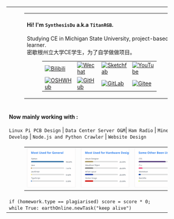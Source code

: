 <figure><table style="width:100%;table-layout:fixed;"><thead></thead><tbody>
<tr><td><figure><table>
<thead></thead><tbody><tr><td><h4>Hi! I'm <code>SynthesisDu</code> a.k.a <code>TitanRGB</code>.</h4><p>Studying CE in Michigan State University, project-based learner.</br>密歇根州立大学CE学生，为了自学做做项目。</p><figure><table><thead></thead><tbody><tr><td><a href='https://space.bilibili.com/62596542'><img src="https://img.shields.io/badge/-泰坦RGB-fb7299?style=flat&amp;logo=Bilibili&amp;logoColor=white" referrerpolicy="no-referrer" alt="Bilibili"></a></td><td><a href='https://mp.weixin.qq.com/mp/profile_ext?action=home&amp;__biz=MzIxODQ0NzQ1OQ==&amp;scene=124&amp;uin=&amp;key=&amp;devicetype=Windows+10+x64&amp;version=63010043&amp;lang=zh_CN&amp;a8scene=7&amp;fontgear=2'><img src="https://img.shields.io/badge/-SynthesisDu-green?style=flat&amp;logo=Wechat&amp;logoColor=white" referrerpolicy="no-referrer" alt="Wechat"></a></td><td><a href='https://sketchfab.com/SynthesisDu'><img src="https://img.shields.io/badge/-SynthesisDu-1CAAD9?style=flat&amp;logo=Sketchfab&amp;logoColor=white" referrerpolicy="no-referrer" alt="Sketchfab"></a></td><td><a href='https://www.youtube.com/channel/UC81J1wPu1f1Dm3R8yWnrDqw'><img src="https://img.shields.io/badge/-SynRGB-FF0000?style=flat&amp;logo=YouTube&amp;logoColor=white" referrerpolicy="no-referrer" alt="YouTube"></a></td></tr>
<tr><td><a href='https://oshwhub.com/RGB_YES'><img src="https://img.shields.io/badge/-RGB_YES-5588ff?style=flat&amp;logo=data:image/png;base64,iVBORw0KGgoAAAANSUhEUgAAAB4AAAAeCAYAAAA7MK6iAAAA2UlEQVRIie1W0RLDIAjD3f7/l9nTro4RCFivvd3y1oomQQXlKoyZV1VZGTZwgLjPoHGEPRqGPXUK/kM8FwiHM6bOmAvGsefGLmy/U/eR41LqJnLKPXJcJbUC7DZ8rWeJbRB1WgsCIDGalCE61XSqV1zS5J17zJCnZ2QH8SwAolJA6EUZ7HQc4k/8+8TdU13uRha3TvVKCV0ilqzTdODtcdTAbbNn4MZax2kDD0R5gAJRWzw1rV5/j/aYdV8ifCO7x6UHnDMPgi0gkYDWG61aQKKKteW+nwsReQHXpy5D9yKlhQAAAABJRU5ErkJggg==&amp;logoColor=white" referrerpolicy="no-referrer" alt="OSHWHub"></a></td><td><a href='https://github.com/TitanRGB'><img src="https://img.shields.io/badge/-TitanRGB-3A3A3A?style=flat&amp;logo=GitHub&amp;logoColor=white" referrerpolicy="no-referrer" alt="GitHub"></a></td><td><a href='https://gitlab.com/SynthesisDu'><img src="https://img.shields.io/badge/-SynthesisDu-FFFFFF?style=flat&amp;logo=GitLab&amp" referrerpolicy="no-referrer" alt="GitLab"></a></td><td><a href='https://gitee.com/ddzbxh'><img src="https://img.shields.io/badge/-ddzbxh-C71D23?style=flat&amp;logo=Gitee&amp;logoColor=white" referrerpolicy="no-referrer" alt="Gitee"></a></td></tr>
</tbody>
<tbody></tbody>
</table></figure>
</td><td><img src="https://github-readme-stats.vercel.app/api?username=TitanRGB&show_icons=true&include_all_commits=true" /></td></tr></tbody>
<tbody></tbody>
</table></figure></td></tr>
<tr><td><h4>Now mainly working with :</h4><code>Linux Pi PCB Design</code> | <code>Data Center Server O&amp;M</code>|  <code>Ham Radio</code> | <code>Minecraft Mod Develop</code> | <code>Node.js and Python Crawler</code> | <code>Website Design</code></td></tr>
<tr><td><figure><table>
<thead></thead><tbody>
<tr><td><!-- https://github-readme-stats.vercel.app/api/top-langs/?username=TitanRGB&langs_count=4&hide=HTML,CSS,Roff,TeX,Jupyter%20Notebook,Fortran,Cython,Batchfile,Makefile --><img src="./svg/Most Used for General.svg" /></td><td><!-- https://github-readme-stats.vercel.app/api/top-langs/?username=TitanRGB&langs_count=4&hide=C%2B%2B,Java,Python,JavaScript,Typescript,HTML,CSS,Roff,TeX,Jupyter%20Notebook,Fortran,Cython,Batchfile,Makefile --><img src="./svg/Most Used for Hardware Design.svg" /></td><td><!-- https://github-readme-stats.vercel.app/api/top-langs/?username=TitanRGB&langs_count=4&hide=Altium%20Designer,Wavefront%20Object,KiCad%20Layout,Gerber%20Image,Java,Python,JavaScript,Typescript,TeX,Roff,Jupyter%20Notebook,Fortran,Cython,HTML,Makefile --><img src="./svg/Some Other Been Used.svg" /></td></tr>
</tbody><tbody></tbody>
</table></figure></td></tr>
<tr><td><code class='language-java' lang='java'>if (homework.type == plagiarised) score = score * 0;</code><br/><code class='language-python' width="60%" lang='python'>while True: earthOnline.newTask("keep alive")</code></td></tr>
</tbody></table></figure>